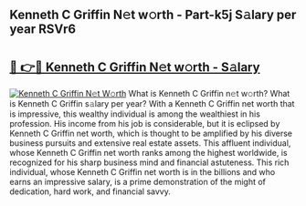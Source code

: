 ## Kenneth C Griffin N𝚎t w𝚘rth - Part-k5j S𝚊lary per year RSVr6

# <h2><a href="http://gc1xoif.nevu.top/?p=Kenneth+C+Griffin">🔗 👉🔴 Kenneth C Griffin N𝚎t w𝚘rth - S𝚊lary</a></h2>

[![Kenneth C Griffin N𝚎t W𝚘rth](https://i.imgur.com/Oavwk0R.jpeg)](http://gc1xoif.nevu.top/?p=Kenneth+C+Griffin)
What is Kenneth C Griffin n𝚎t w𝚘rth? What is Kenneth C Griffin s𝚊lary per year?
With a Kenneth C Griffin net worth that is impressive, this wealthy individual is among the wealthiest in his profession. His income from his job is considerable, but it is eclipsed by Kenneth C Griffin net worth, which is thought to be amplified by his diverse business pursuits and extensive real estate assets. This affluent individual, whose Kenneth C Griffin net worth ranks among the highest worldwide, is recognized for his sharp business mind and financial astuteness. This rich individual, whose Kenneth C Griffin net worth is in the billions and who earns an impressive salary, is a prime demonstration of the might of dedication, hard work, and financial savvy.
